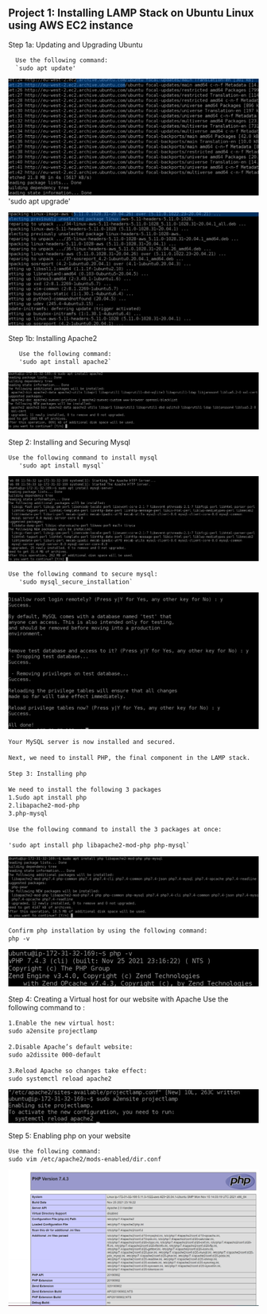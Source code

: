 ## Project 1: Installing LAMP Stack on Ubuntu Linux using AWS EC2 instance
Step 1a: Updating and Upgrading Ubuntu
      
      Use the following command:
      `sudo apt update'

![test](./images/update.png)
      'sudo apt upgrade'

![test](./images/upgrade.png)

Step 1b: Installing Apache2 
 
       Use the following command:
       'sudo apt install apache2`
![test](./images/install-apache2.png) 

Step 2:  Installing and Securing Mysql 

    Use the following command to install mysql 
       'sudo apt install mysql`
       
![test](./images/install-mysql-server.png)


    Use the following command to secure mysql:
       'sudo mysql_secure_installation`
![test](./images/mysql-secure.png) 

      
    Your MySQL server is now installed and secured. 

    Next, we need to install PHP, the final component in the LAMP stack.

    Step 3: Installing php

    We need to install the following 3 packages
	1.Sudo apt install php 
	2.libapache2-mod-php 
	3.php-mysql 
 
    Use the following command to install the 3 packages at once:

    'sudo apt install php libapache2-mod-php php-mysql`

![test](./images/install-php.png)
    
    Confirm php installation by using the following command: 
    php -v

![test](./images/php-version.png)

Step 4: Creating a Virtual host for our website with Apache
    Use the following command to :
    
    1.Enable the new virtual host:
	sudo a2ensite projectlamp
    
    2.Disable Apache’s default website:
	sudo a2dissite 000-default
    
    3.Reload Apache so changes take effect:
    sudo systemctl reload apache2
    
![test](./images/virtualhost.png)


Step 5: Enabling php on your website 
        
    Use the following command:
    sudo vim /etc/apache2/mods-enabled/dir.conf
               
     
![test](./images/php-installed-on-your-website.png)

